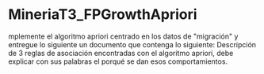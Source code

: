 # MineriaT3_FPGrowthApriori
mplemente el algoritmo apriori centrado en los datos de "migración" y entregue lo siguiente un documento que contenga lo siguiente:  Descripción de 3 reglas de asociación encontradas con el algoritmo apriori, debe explicar con sus palabras el porqué se dan esos comportamientos.
